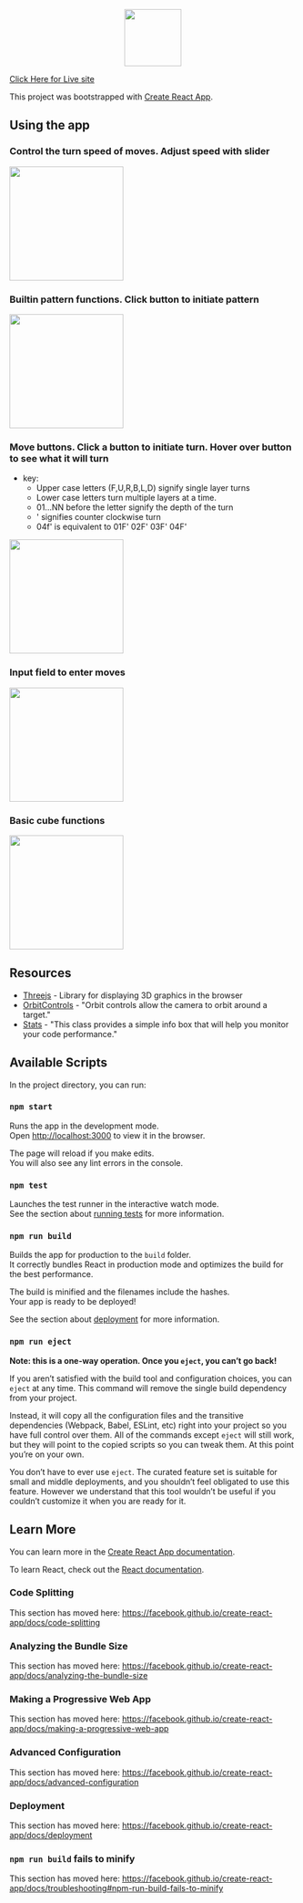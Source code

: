 <p align="center">
  <img src="https://raw.githubusercontent.com/merpig/RubiksProgram/master/public/icon.png" width="100" height="100">  
</p>
    
[Click Here for Live site](https://merpig.github.io/RubiksProgram)
  
This project was bootstrapped with [Create React App](https://github.com/facebook/create-react-app).  

## Using the app

### Control the turn speed of moves. Adjust speed with slider
<img src="https://raw.githubusercontent.com/merpig/RubiksProgram/master/public/speed.png" width="200"> 


### Builtin pattern functions. Click button to initiate pattern
<img src="https://raw.githubusercontent.com/merpig/RubiksProgram/master/public/patterns.png" width="200"> 

### Move buttons. Click a button to initiate turn. Hover over button to see what it will turn
  - key:
    - Upper case letters  (F,U,R,B,L,D) signify single layer turns
    - Lower case letters turn multiple layers at a time.
    - 01...NN before the letter signify the depth of the turn
    - ' signifies counter clockwise turn
    - 04f' is equivalent to 01F' 02F' 03F' 04F'
<img src="https://raw.githubusercontent.com/merpig/RubiksProgram/master/public/movebuttons.png" width="200"> 

### Input field to enter moves
<img src="https://raw.githubusercontent.com/merpig/RubiksProgram/master/public/input.png" width="200"> 

### Basic cube functions
<img src="https://raw.githubusercontent.com/merpig/RubiksProgram/master/public/core.png" width="200"> 

## Resources

- [Threejs](https://www.npmjs.com/package/three) - Library for displaying 3D graphics in the browser
- [OrbitControls](https://www.npmjs.com/package/three-orbitcontrols) - "Orbit controls allow the camera to orbit around a target."
- [Stats](https://www.npmjs.com/package/stats-js) - "This class provides a simple info box that will help you monitor your code performance."

## Available Scripts

In the project directory, you can run:

### `npm start`

Runs the app in the development mode.<br>
Open [http://localhost:3000](http://localhost:3000) to view it in the browser.

The page will reload if you make edits.<br>
You will also see any lint errors in the console.

### `npm test`

Launches the test runner in the interactive watch mode.<br>
See the section about [running tests](https://facebook.github.io/create-react-app/docs/running-tests) for more information.

### `npm run build`

Builds the app for production to the `build` folder.<br>
It correctly bundles React in production mode and optimizes the build for the best performance.

The build is minified and the filenames include the hashes.<br>
Your app is ready to be deployed!

See the section about [deployment](https://facebook.github.io/create-react-app/docs/deployment) for more information.

### `npm run eject`

**Note: this is a one-way operation. Once you `eject`, you can’t go back!**

If you aren’t satisfied with the build tool and configuration choices, you can `eject` at any time. This command will remove the single build dependency from your project.

Instead, it will copy all the configuration files and the transitive dependencies (Webpack, Babel, ESLint, etc) right into your project so you have full control over them. All of the commands except `eject` will still work, but they will point to the copied scripts so you can tweak them. At this point you’re on your own.

You don’t have to ever use `eject`. The curated feature set is suitable for small and middle deployments, and you shouldn’t feel obligated to use this feature. However we understand that this tool wouldn’t be useful if you couldn’t customize it when you are ready for it.

## Learn More

You can learn more in the [Create React App documentation](https://facebook.github.io/create-react-app/docs/getting-started).

To learn React, check out the [React documentation](https://reactjs.org/).

### Code Splitting

This section has moved here: https://facebook.github.io/create-react-app/docs/code-splitting

### Analyzing the Bundle Size

This section has moved here: https://facebook.github.io/create-react-app/docs/analyzing-the-bundle-size

### Making a Progressive Web App

This section has moved here: https://facebook.github.io/create-react-app/docs/making-a-progressive-web-app

### Advanced Configuration

This section has moved here: https://facebook.github.io/create-react-app/docs/advanced-configuration

### Deployment

This section has moved here: https://facebook.github.io/create-react-app/docs/deployment

### `npm run build` fails to minify

This section has moved here: https://facebook.github.io/create-react-app/docs/troubleshooting#npm-run-build-fails-to-minify

